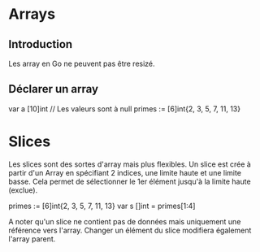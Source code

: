 # Arrays

## Introduction

Les array en Go ne peuvent pas être resizé.

## Déclarer un array

var a [10]int // Les valeurs sont à null
primes := [6]int{2, 3, 5, 7, 11, 13}

# Slices

Les slices sont des sortes d'array mais plus flexibles.
Un slice est crée à partir d'un Array en spécifiant 2 indices, une limite haute et une limite basse. Cela permet de sélectionner le 1er élément jusqu'à la limite haute (exclue).

primes := [6]int{2, 3, 5, 7, 11, 13}
var s []int = primes[1:4]

A noter qu'un slice ne contient pas de données mais uniquement une référence vers l'array.
Changer un élément du slice modifiera également l'array parent.

